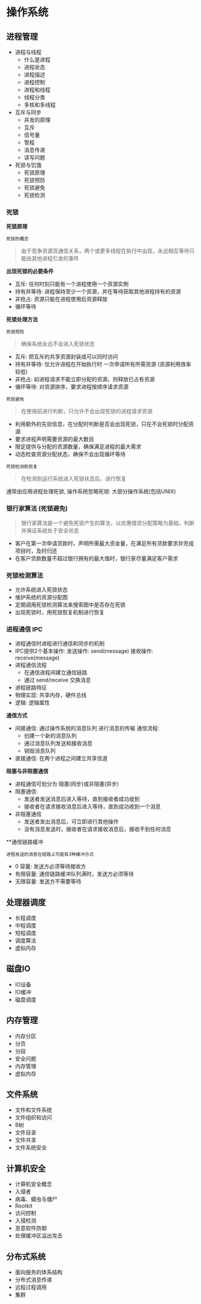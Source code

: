 # 操作系统

## 进程管理

- 进程与线程
    - 什么是进程
    - 进程状态
    - 进程描述
    - 进程控制
    - 进程和线程
    - 线程分类
    - 多核和多线程
- 互斥与同步
    - 并发的原理
    - 互斥
    - 信号量
    - 管程
    - 消息传递
    - 读写问题
- 死锁与饥饿
    - 死锁原理
    - 死锁预防
    - 死锁避免
    - 死锁检测

### 死锁

**死锁原理**

`死锁的概念`
> 由于竞争资源货通信关系，两个或更多线程在执行中出现，永远相互等待只能由其他进程引发的事件

**出现死锁的必要条件**
- 互斥: 任何时刻只能有一个进程使用一个资源实例
- 持有并等待: 进程保持至少一个资源，并在等待获取其他进程持有的资源
- 非抢占: 资源只能在进程使用后资源释放
- 循环等待

**死锁处理方法**

`死锁预防`

> 确保系统永远不会进入死锁状态

- 互斥: 把互斥的共享资源封装成可以同时访问
- 持有并等待: 仅允许进程在开始执行时 一次申请所有所需资源 (资源利用效率较低)
- 非抢占: 如进程请求不能立即分配的资源，则释放已占有资源
- 循环等待: 对资源排序，要求进程按顺序请求资源


`死锁避免`
> 在使用前进行判断，只允许不会出现死锁的进程请求资源

- 利用额外的先验信息，在分配时判断是否会出现死锁，只在不会死锁时分配资源
- 要求进程声明需要资源的最大数目
- 限定提供与分配的资源数量，确保满足进程的最大需求
- 动态检查资源分配状态，确保不会出现循环等待

`死锁检测和恢复`

> 在检测到运行系统进入死锁状态后，进行恢复

通常由应用进程处理死锁, 操作系统忽略死锁: 大部分操作系统(包括UNIX)

### 银行家算法 (死锁避免)

> 银行家算法是一个避免死锁产生的算法，以优惠借贷分配策略为基础，判断并保证系统处于安全状态

- 客户在第一次申请贷款时，声明所需最大资金量，在满足所有贷款要求并完成项目时，及时归还
- 在客户贷款数量不超过银行拥有的最大值时，银行家尽量满足客户需求

### 死锁检测算法

- 允许系统进入死锁状态
- 维护系统的资源分配图
- 定期调用死锁检测算法来搜索图中是否存在死锁
- 出现死锁时，用死锁恢复机制进行恢复

### 进程通信 IPC

- 进程通信时进程进行通信和同步的机制
- IPC提供2个基本操作: 发送操作: send(message) 接收操作: receive(message)
- 进程通信流程
    - 在通信进程间建立通信链路
    - 通过 send/receive 交换消息
- 进程链路特征
- 物理实现: 共享内存，硬件总线
- 逻辑: 逻辑属性

**通信方式**

- 间接通信: 通过操作系统的消息队列 进行消息的传输
    通信流程:
    - 创建一个新的消息队列
    - 通过消息队列发送和接收消息
    - 销毁消息队列
- 直接通信: 在两个进程之间建立共享信道

**阻塞与非阻塞通信**

- 进程通信可划分为 阻塞(同步)或非阻塞(异步)
- 阻塞通信:
    - 发送者发送消息后进入等待，直到接收者成功收到
    - 接收者在请求接收消息后进入等待，直到成功收到一个消息
- 非阻塞通信
    - 发送者发出消息后，可立即进行其他操作
    - 没有消息发送时，接收者在请求接收消息后，接收不到任何消息

**通信链路缓冲

`进程发送的消息在链路上可能有3种缓冲方式`
- 0 容量: 发送方必须等待接收方
- 有限容量: 通信链路缓冲队列满时，发送方必须等待
- 无限容量: 发送方不需要等待

## 处理器调度

- 长程调度
- 中程调度
- 短程调度
- 调度算法
- 虚拟内存

## 磁盘IO

- IO设备
- IO缓冲
- 磁盘调度

## 内存管理

- 内存分区
- 分页
- 分段
- 安全问题
- 内存管理
- 虚拟内存

## 文件系统

- 文件和文件系统
- 文件组织和访问
- B树
- 文件目录
- 文件共享
- 文件系统安全

## 计算机安全

- 计算机安全概念
- 入侵者
- 病毒、蠕虫与僵尸
- Rootkit
- 访问控制
- 入侵检测
- 恶意软件防御
- 处理缓冲区溢出攻击


## 分布式系统

- 面向服务的体系结构
- 分布式消息传递
- 远程过程调用
- 集群

